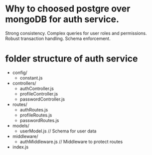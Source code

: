 # Why to choosed postgre over mongoDB for auth service. 
Strong consistency.
Complex queries for user roles and permissions.
Robust transaction handling.
Schema enforcement.

# folder structure of auth service 
  - config/
    - constant.js  
  - controllers/
    - authController.js
    - profileController.js
    - passwordController.js
  - routes/
    - authRoutes.js
    - profileRoutes.js
    - passwordRoutes.js
  - models/
    - userModel.js       // Schema for user data
  - middleware/
    - authMiddleware.js  // Middleware to protect routes
  - index.js
  
